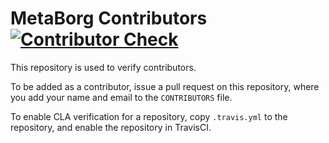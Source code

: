 # MetaBorg Contributors [![Contributor Check](https://travis-ci.org/metaborg/contributors.svg?branch=master)](https://travis-ci.org/metaborg/contributors)

This repository is used to verify contributors.

To be added as a contributor, issue a pull request on this repository,
where you add your name and email to the `CONTRIBUTORS` file.

To enable CLA verification for a repository, copy `.travis.yml` to the
repository, and enable the repository in TravisCI.
